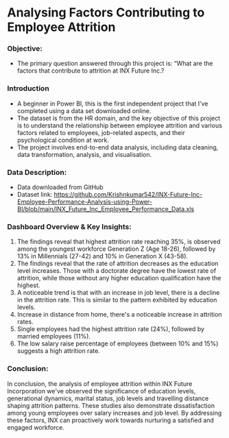 # Analysing Factors Contributing to Employee Attrition 

### Objective:

*   The primary question answered through this project is: “What are the factors that contribute to attrition at INX Future Inc.?

### Introduction

*   A beginner in Power BI, this is the first independent project that I’ve completed using a data set downloaded online.
*   The dataset is from the HR domain, and the key objective of this project is to understand the relationship between employee attrition and various factors related to employees, job-related aspects, and their psychological condition at work.
*   The project involves end-to-end data analysis, including data cleaning, data transformation, analysis, and visualisation.

### Data Description:

*   Data downloaded from GitHub
*   Dataset link: https://github.com/Krishnkumar542/INX-Future-Inc-Employee-Performance-Analysis-using-Power-BI/blob/main/INX_Future_Inc_Employee_Performance_Data.xls

### Dashboard Overview & Key Insights:

1.   The findings reveal that highest attrition rate reaching 35%, is observed among the youngest workforce Generation Z (Age 18-26), followed by 13% in Millennials (27-42) and 10% in Generation X (43-58).
2. The findings reveal that the rate of attrition decreases as the education level increases. Those with a doctorate degree have the lowest rate of attrition, while those without any higher education qualification have the highest. 
3. A noticeable trend is that with an increase in job level, there is a decline in the attrition rate. This is similar to the pattern exhibited by education levels.
4. Increase in distance from home, there's a noticeable increase in attrition rates.
5. Single employees had the highest attrition rate (24%), followed by married employees (11%).
6. The low salary raise percentage of employees (between 10% and 15%) suggests a high attrition rate. 


### Conclusion:

In conclusion, the analysis of employee attrition within INX Future Incorporation we've observed the significance of education levels, generational dynamics, marital status, job levels and travelling distance shaping attrition patterns. These studies also demonstrate dissatisfaction among young employees over salary increases and job level. By addressing these factors, INX can proactively work towards nurturing a satisfied and engaged workforce.
